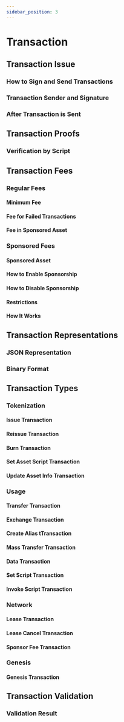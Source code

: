 ```yaml
---
sidebar_position: 3
---
```


# Transaction

## Transaction Issue

### How to Sign and Send Transactions


### Transaction Sender and Signature


### After Transaction is Sent


## Transaction Proofs

### Verification by Script

## Transaction Fees

### Regular Fees

#### Minimum Fee 

#### Fee for Failed Transactions

#### Fee in Sponsored Asset

### Sponsored Fees

#### Sponsored Asset

#### How to Enable Sponsorship

#### How to Disable Sponsorship

#### Restrictions

#### How It Works

## Transaction Representations

### JSON Representation

### Binary Format

## Transaction Types

### Tokenization

#### Issue Transaction

#### Reissue Transaction

#### Burn Transaction

#### Set Asset Script Transaction

#### Update Asset Info Transaction

### Usage

#### Transfer Transaction


#### Exchange Transaction


#### Create Alias tTransaction


#### Mass Transfer Transaction


#### Data Transaction


#### Set Script Transaction


#### Invoke Script Transaction

### Network

#### Lease Transaction


#### Lease Cancel Transaction


#### Sponsor Fee Transaction

### Genesis

#### Genesis Transaction

## Transaction Validation

### Validation Result